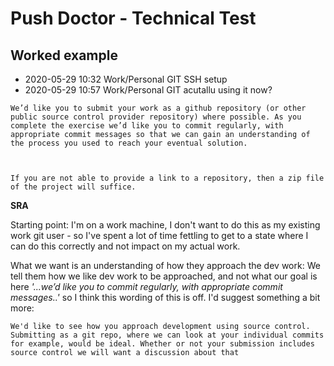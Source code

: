 # Push Doctor - Technical Test

## Worked example

- 2020-05-29 10:32 Work/Personal GIT SSH setup
- 2020-05-29 10:57 Work/Personal GIT acutallu using it now?

`We’d like you to submit your work as a github repository (or other public source control provider repository) where possible. As you complete the exercise we’d like you to commit regularly, with appropriate commit messages so that we can gain an understanding of the process you used to reach your eventual solution.`

` `

`If you are not able to provide a link to a repository, then a zip file of the project will suffice.`

**SRA**

Starting point: I'm on a work machine, I don't want to do this as my existing work git user - so I've spent a lot of time fettling to get to a state where I can do this correctly and not impact on my actual work.

What we want is an understanding of how they approach the dev work: We tell them how we like dev work to be approached, and not what our goal is here *'...we’d like you to commit regularly, with appropriate commit messages..'* so I think this wording of this is off. I'd suggest something a bit more:

`We'd like to see how you approach development using source control. Submitting as a git repo, where we can look at your individual commits for example, would be ideal. Whether or not your submission includes source control we will want a discussion about that`
